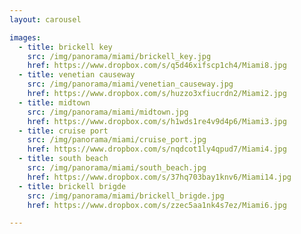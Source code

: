 ```yaml
---
layout: carousel

images:
  - title: brickell key
    src: /img/panorama/miami/brickell_key.jpg
    href: https://www.dropbox.com/s/q5d46xifscp1ch4/Miami8.jpg
  - title: venetian causeway
    src: /img/panorama/miami/venetian_causeway.jpg
    href: https://www.dropbox.com/s/huzzo3xfiucrdn2/Miami2.jpg
  - title: midtown
    src: /img/panorama/miami/midtown.jpg
    href: https://www.dropbox.com/s/h1wds1re4v9d4p6/Miami3.jpg
  - title: cruise port
    src: /img/panorama/miami/cruise_port.jpg
    href: https://www.dropbox.com/s/nqdcot1ly4qpud7/Miami4.jpg
  - title: south beach
    src: /img/panorama/miami/south_beach.jpg
    href: https://www.dropbox.com/s/37hq703bay1knv6/Miami14.jpg
  - title: brickell brigde
    src: /img/panorama/miami/brickell_brigde.jpg
    href: https://www.dropbox.com/s/zzec5aa1nk4s7ez/Miami6.jpg

---
```

